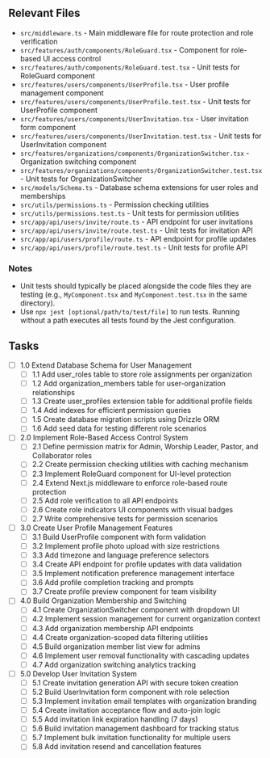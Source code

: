 ## Relevant Files

- `src/middleware.ts` - Main middleware file for route protection and role verification
- `src/features/auth/components/RoleGuard.tsx` - Component for role-based UI access control
- `src/features/auth/components/RoleGuard.test.tsx` - Unit tests for RoleGuard component
- `src/features/users/components/UserProfile.tsx` - User profile management component
- `src/features/users/components/UserProfile.test.tsx` - Unit tests for UserProfile component
- `src/features/users/components/UserInvitation.tsx` - User invitation form component
- `src/features/users/components/UserInvitation.test.tsx` - Unit tests for UserInvitation component
- `src/features/organizations/components/OrganizationSwitcher.tsx` - Organization switching component
- `src/features/organizations/components/OrganizationSwitcher.test.tsx` - Unit tests for OrganizationSwitcher
- `src/models/Schema.ts` - Database schema extensions for user roles and memberships
- `src/utils/permissions.ts` - Permission checking utilities
- `src/utils/permissions.test.ts` - Unit tests for permission utilities
- `src/app/api/users/invite/route.ts` - API endpoint for user invitations
- `src/app/api/users/invite/route.test.ts` - Unit tests for invitation API
- `src/app/api/users/profile/route.ts` - API endpoint for profile updates
- `src/app/api/users/profile/route.test.ts` - Unit tests for profile API

### Notes

- Unit tests should typically be placed alongside the code files they are testing (e.g., `MyComponent.tsx` and `MyComponent.test.tsx` in the same directory).
- Use `npx jest [optional/path/to/test/file]` to run tests. Running without a path executes all tests found by the Jest configuration.

## Tasks

- [ ] 1.0 Extend Database Schema for User Management
  - [ ] 1.1 Add user_roles table to store role assignments per organization
  - [ ] 1.2 Add organization_members table for user-organization relationships
  - [ ] 1.3 Create user_profiles extension table for additional profile fields
  - [ ] 1.4 Add indexes for efficient permission queries
  - [ ] 1.5 Create database migration scripts using Drizzle ORM
  - [ ] 1.6 Add seed data for testing different role scenarios

- [ ] 2.0 Implement Role-Based Access Control System
  - [ ] 2.1 Define permission matrix for Admin, Worship Leader, Pastor, and Collaborator roles
  - [ ] 2.2 Create permission checking utilities with caching mechanism
  - [ ] 2.3 Implement RoleGuard component for UI-level protection
  - [ ] 2.4 Extend Next.js middleware to enforce role-based route protection
  - [ ] 2.5 Add role verification to all API endpoints
  - [ ] 2.6 Create role indicators UI components with visual badges
  - [ ] 2.7 Write comprehensive tests for permission scenarios

- [ ] 3.0 Create User Profile Management Features
  - [ ] 3.1 Build UserProfile component with form validation
  - [ ] 3.2 Implement profile photo upload with size restrictions
  - [ ] 3.3 Add timezone and language preference selectors
  - [ ] 3.4 Create API endpoint for profile updates with data validation
  - [ ] 3.5 Implement notification preference management interface
  - [ ] 3.6 Add profile completion tracking and prompts
  - [ ] 3.7 Create profile preview component for team visibility

- [ ] 4.0 Build Organization Membership and Switching
  - [ ] 4.1 Create OrganizationSwitcher component with dropdown UI
  - [ ] 4.2 Implement session management for current organization context
  - [ ] 4.3 Add organization membership API endpoints
  - [ ] 4.4 Create organization-scoped data filtering utilities
  - [ ] 4.5 Build organization member list view for admins
  - [ ] 4.6 Implement user removal functionality with cascading updates
  - [ ] 4.7 Add organization switching analytics tracking

- [ ] 5.0 Develop User Invitation System
  - [ ] 5.1 Create invitation generation API with secure token creation
  - [ ] 5.2 Build UserInvitation form component with role selection
  - [ ] 5.3 Implement invitation email templates with organization branding
  - [ ] 5.4 Create invitation acceptance flow and auto-join logic
  - [ ] 5.5 Add invitation link expiration handling (7 days)
  - [ ] 5.6 Build invitation management dashboard for tracking status
  - [ ] 5.7 Implement bulk invitation functionality for multiple users
  - [ ] 5.8 Add invitation resend and cancellation features
